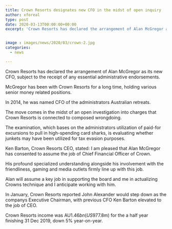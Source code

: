 ```yaml
---
title: Crown Resorts designates new CFO in the midst of open inquiry
author: xforeal 
type: post
date: 2020-03-13T00:00:00+00:00
excerpt: 'Crown Resorts has declared the arrangement of Alan McGregor as its new CFO, subject to the receipt of any important administrative approvals '


image : images/news/2020/03/crown-2.jpg
categories:
  - news

---
```

Crown Resorts has declared the arrangement of Alan McGregor as its new CFO, subject to the receipt of any essential administrative endorsements. 

McGregor has been with Crown Resorts for a long time, holding various senior money related positions. 

In 2014, he was named CFO of the administrators Australian retreats. 

The move comes in the midst of an open investigation into charges that Crown Resorts is connected to composed wrongdoing. 

The examination, which bases on the administrators utilization of paid-for excursions to pull in high-spending card sharks, is evaluating whether junkets may have been utilized for tax evasion purposes. 

Ken Barton, Crown Resorts CEO, stated: I am pleased that Alan McGregor has consented to assume the job of Chief Financial Officer of Crown. 

His profound specialized understanding alongside his involvement with the friendliness, gaming and media outlets firmly line up with this job. 

Alan will assume a key job in supporting the board and me in actualizing Crowns technique and I anticipate working with him. 

In January, Crown Resorts reported John Alexander would step down as the companys Executive Chairman, with previous CFO Ken Barton elevated to the job of CEO. 

Crown Resorts income was AU$1.46bn (US$977.8m) for the a half year finishing 31 Dec 2019, down 5&percnt; year-on-year.